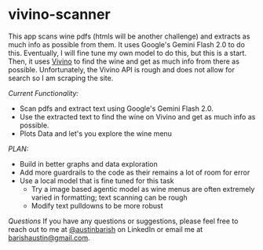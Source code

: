 # vivino-scanner

This app scans wine pdfs (htmls will be another challenge) and extracts as much info as possible from them. It uses Google's Gemini Flash 2.0 to do this. Eventually, I will fine tune my own model to do this, but this is a start. Then, it uses [Vivino](https://www.vivino.com/) to find the wine and get as much info from there as possible. Unfortunately, the Vivino API is rough and does not allow for search so I am scraping the site.

*Current Functionality:*
- Scan pdfs and extract text using Google's Gemini Flash 2.0.
- Use the extracted text to find the wine on Vivino and get as much info as possible.
- Plots Data and let's you explore the wine menu

*PLAN:*
- Build in better graphs and data exploration
- Add more guardrails to the code as their remains a lot of room for error
- Use a local model that is fine tuned for this task
   * Try a image based agentic model as wine menus are often extremely varied in formatting; text scanning can be rough
   * Modify text pulldowns to be more robust

*Questions*
If you have any questions or suggestions, please feel free to reach out to me at [@austinbarish](https://linkedin.com/in/austinbarish/) on LinkedIn or email me at barishaustin@gmail.com.